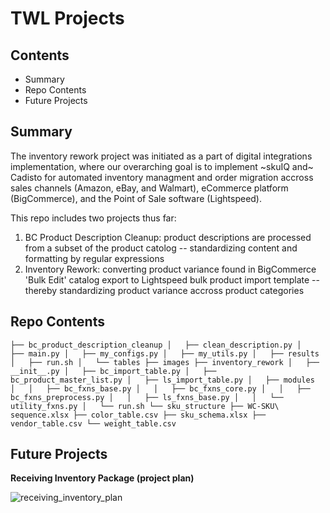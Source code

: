 # TWL Projects
## Contents

- Summary
- Repo Contents
- Future Projects

## Summary
The inventory rework project was initiated as a part of digital integrations implementation, where our overarching goal is to implement ~skuIQ and~ Cadisto for automated inventory managment and order migration accross sales channels (Amazon, eBay, and Walmart), eCommerce platform (BigCommerce), and the Point of Sale software (Lightspeed).

This repo includes two projects thus far:
1. BC Product Description Cleanup: product descriptions are processed from a subset of the product catolog -- standardizing content and formatting by regular expressions 
2. Inventory Rework: converting product variance found in BigCommerce 'Bulk Edit' catalog export to Lightspeed bulk product import template -- thereby standardizing product variance accross product categories

## Repo Contents
`
├── bc_product_description_cleanup
│   ├── clean_description.py
│   ├── main.py
│   ├── my_configs.py
│   ├── my_utils.py
│   ├── results
│   ├── run.sh
│   └── tables
├── images
├── inventory_rework
│   ├── __init__.py
│   ├── bc_import_table.py
│   ├── bc_product_master_list.py
│   ├── ls_import_table.py
│   ├── modules
│   │   ├── bc_fxns_base.py
│   │   ├── bc_fxns_core.py
│   │   ├── bc_fxns_preprocess.py
│   │   ├── ls_fxns_base.py
│   │   └── utility_fxns.py
│   └── run.sh
└── sku_structure
    ├── WC-SKU\ sequence.xlsx
    ├── color_table.csv
    ├── sku_schema.xlsx
    ├── vendor_table.csv
    └── weight_table.csv
`

## Future Projects

__Receiving Inventory Package (project plan)__

![receiving_inventory_plan](https://github.com/william-cass-wright/twl_inventory_rework/blob/master/images/receiving_inventory_plan.png)

